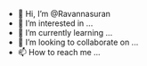 - 👋 Hi, I’m @Ravannasuran
- 👀 I’m interested in ...
- 🌱 I’m currently learning ...
- 💞️ I’m looking to collaborate on ...
- 📫 How to reach me ...

<!---
Ravannasuran/Ravannasuran is a ✨ special ✨ repository because its `README.md` (this file) appears on your GitHub profile.
You can click the Preview link to take a look at your changes.
--->

